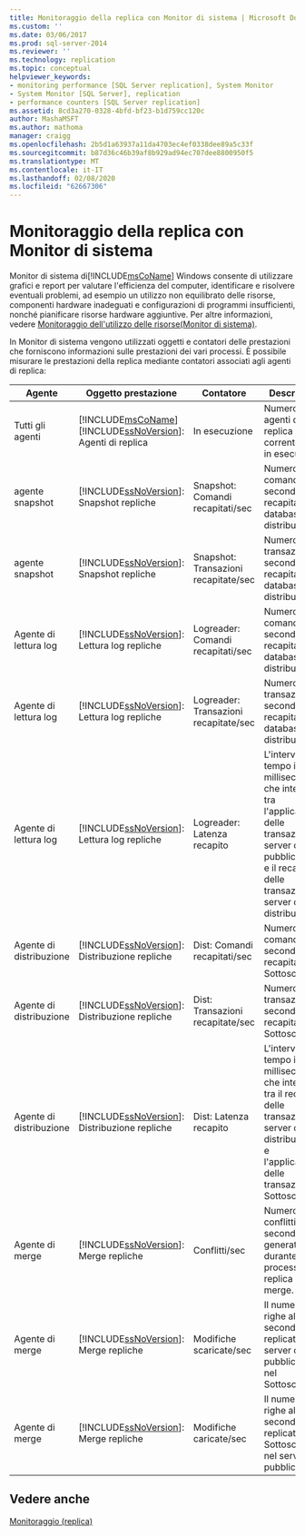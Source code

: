 ```yaml
---
title: Monitoraggio della replica con Monitor di sistema | Microsoft Docs
ms.custom: ''
ms.date: 03/06/2017
ms.prod: sql-server-2014
ms.reviewer: ''
ms.technology: replication
ms.topic: conceptual
helpviewer_keywords:
- monitoring performance [SQL Server replication], System Monitor
- System Monitor [SQL Server], replication
- performance counters [SQL Server replication]
ms.assetid: 8cd3a270-0328-4bfd-bf23-b1d759cc120c
author: MashaMSFT
ms.author: mathoma
manager: craigg
ms.openlocfilehash: 2b5d1a63937a11da4703ec4ef0338dee89a5c33f
ms.sourcegitcommit: b87d36c46b39af8b929ad94ec707dee8800950f5
ms.translationtype: MT
ms.contentlocale: it-IT
ms.lasthandoff: 02/08/2020
ms.locfileid: "62667306"
---
```

# <a name="monitoring-replication-with-system-monitor"></a>Monitoraggio della replica con Monitor di sistema
  Monitor di sistema di[!INCLUDE[msCoName](../../../includes/msconame-md.md)] Windows consente di utilizzare grafici e report per valutare l'efficienza del computer, identificare e risolvere eventuali problemi, ad esempio un utilizzo non equilibrato delle risorse, componenti hardware inadeguati e configurazioni di programmi insufficienti, nonché pianificare risorse hardware aggiuntive. Per altre informazioni, vedere [Monitoraggio dell'utilizzo delle risorse&#40;Monitor di sistema&#41;](../../performance-monitor/monitor-resource-usage-system-monitor.md).  
  
 In Monitor di sistema vengono utilizzati oggetti e contatori delle prestazioni che forniscono informazioni sulle prestazioni dei vari processi. È possibile misurare le prestazioni della replica mediante contatori associati agli agenti di replica:  
  
|Agente|Oggetto prestazione|Contatore|Descrizione|  
|-----------|------------------------|-------------|-----------------|  
|Tutti gli agenti|[!INCLUDE[msCoName](../../../includes/msconame-md.md)] [!INCLUDE[ssNoVersion](../../../includes/ssnoversion-md.md)]: Agenti di replica|In esecuzione|Numero di agenti di replica correntemente in esecuzione.|  
|agente snapshot|[!INCLUDE[ssNoVersion](../../../includes/ssnoversion-md.md)]: Snapshot repliche|Snapshot: Comandi recapitati/sec|Numero di comandi al secondo recapitati al database di distribuzione.|  
|agente snapshot|[!INCLUDE[ssNoVersion](../../../includes/ssnoversion-md.md)]: Snapshot repliche|Snapshot: Transazioni recapitate/sec|Numero di transazioni al secondo recapitate al database di distribuzione.|  
|Agente di lettura log|[!INCLUDE[ssNoVersion](../../../includes/ssnoversion-md.md)]: Lettura log repliche|Logreader: Comandi recapitati/sec|Numero di comandi al secondo recapitati al database di distribuzione.|  
|Agente di lettura log|[!INCLUDE[ssNoVersion](../../../includes/ssnoversion-md.md)]: Lettura log repliche|Logreader: Transazioni recapitate/sec|Numero di transazioni al secondo recapitate al database di distribuzione.|  
|Agente di lettura log|[!INCLUDE[ssNoVersion](../../../includes/ssnoversion-md.md)]: Lettura log repliche|Logreader: Latenza recapito|L'intervallo di tempo in millisecondi che intercorre tra l'applicazione delle transazioni nel server di pubblicazione e il recapito delle transazioni al server di distribuzione.|  
|Agente di distribuzione|[!INCLUDE[ssNoVersion](../../../includes/ssnoversion-md.md)]: Distribuzione repliche|Dist: Comandi recapitati/sec|Numero di comandi al secondo recapitati al Sottoscrittore.|  
|Agente di distribuzione|[!INCLUDE[ssNoVersion](../../../includes/ssnoversion-md.md)]: Distribuzione repliche|Dist: Transazioni recapitate/sec|Numero di transazioni al secondo recapitate al Sottoscrittore.|  
|Agente di distribuzione|[!INCLUDE[ssNoVersion](../../../includes/ssnoversion-md.md)]: Distribuzione repliche|Dist: Latenza recapito|L'intervallo di tempo in millisecondi che intercorre tra il recapito delle transazioni al server di distribuzione e l'applicazione delle transazioni nel Sottoscrittore.|  
|Agente di merge|[!INCLUDE[ssNoVersion](../../../includes/ssnoversion-md.md)]: Merge repliche|Conflitti/sec|Numero di conflitti al secondo generati durante il processo di replica di tipo merge.|  
|Agente di merge|[!INCLUDE[ssNoVersion](../../../includes/ssnoversion-md.md)]: Merge repliche|Modifiche scaricate/sec|Il numero di righe al secondo replicate dal server di pubblicazione nel Sottoscrittore.|  
|Agente di merge|[!INCLUDE[ssNoVersion](../../../includes/ssnoversion-md.md)]: Merge repliche|Modifiche caricate/sec|Il numero di righe al secondo replicate dal Sottoscrittore nel server di pubblicazione.|  
  
## <a name="see-also"></a>Vedere anche  
 [Monitoraggio &#40;replica&#41;](../monitoring-replication.md)  
  
  
